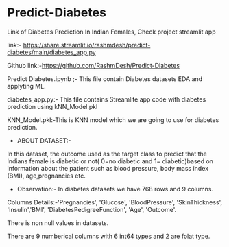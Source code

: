 # Predict-Diabetes

Link of Diabetes Prediction In Indian Females, Check project streamlit app

link:- https://share.streamlit.io/rashmdesh/predict-diabetes/main/diabetes_app.py 

Github link:-https://github.com/RashmDesh/Predict-Diabetes

Predict Diabetes.ipynb ;- This file contain Diabetes datasets EDA and applyting ML.

diabetes_app.py:- This file contains Streamlite app code with diabetes prediction using kNN_Model.pkl

KNN_Model.pkl:-This is KNN  model which we are going to use for diabetes prediction.

* ABOUT DATASET:-

In this dataset, the outcome used as the target class to predict that the Indians female is diabetic or not( 0=no diabetic and 1= diabetic)based on information about the patient such as blood pressure, body mass index (BMI), age,pregnancies etc.

* Observation:-
In diabetes datasets we have 768 rows and 9 columns.

Columns Details:-'Pregnancies', 'Glucose', 'BloodPressure', 'SkinThickness', 'Insulin','BMI', 'DiabetesPedigreeFunction', 'Age', 'Outcome'.

There is non null values in datasets.

There are 9 numberical columns with 6 int64 types and 2 are folat type.
